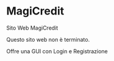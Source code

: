 # MagiCredit
 Sito Web MagiCredit
 
 Questo sito web non è terminato. 
 
 Offre una GUI con Login e Registrazione

